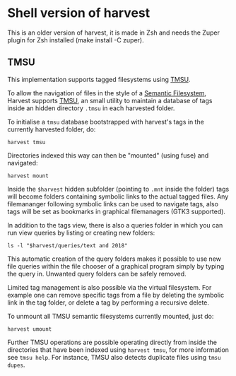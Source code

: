 # Shell version of harvest

This is an older version of harvest, it is made in Zsh and needs the Zuper
plugin for Zsh installed (make install -C zuper).

## TMSU

This implementation supports tagged filesystems using [TMSU](https://github.com/oniony/TMSU).

To allow the navigation of files in the style of a [Semantic Filesystem](https://en.wikipedia.org/wiki/Semantic_file_system), Harvest supports [TMSU](https://tmsu.org/), an small utility to maintain a database of tags inside an hidden directory `.tmsu` in each harvested folder.

To initialise a `tmsu` database bootstrapped with harvest's tags in the currently harvested folder, do:
```
harvest tmsu
```
Directories indexed this way can then be "mounted" (using fuse) and navigated:
```
harvest mount
```
Inside the `$harvest` hidden subfolder (pointing to `.mnt` inside the folder) tags will become folders containing symbolic links to the actual tagged files. Any filemananger following symbolic links can be used to navigate tags, also tags will be set as bookmarks in graphical filemanagers (GTK3 supported).

In addition to the tags view, there is also a queries folder in which you can run view queries by listing or creating new folders:
```
ls -l "$harvest/queries/text and 2018"
```
 This automatic creation of the query folders makes it possible to use new file queries within the file chooser of a graphical program simply by typing the query in. Unwanted query folders can be safely removed.

Limited tag management is also possible via the virtual filesystem. For example one can remove specific tags from a file by deleting the symbolic link in the tag folder, or delete a tag by performing a recursive delete.

To unmount all TMSU semantic filesystems currently mounted, just do:
```
harvest umount
```
Further TMSU operations are possible operating directly from inside the directories that have been indexed using `harvest tmsu`, for more information see `tmsu help`. For instance, TMSU also detects duplicate files using `tmsu dupes`.
